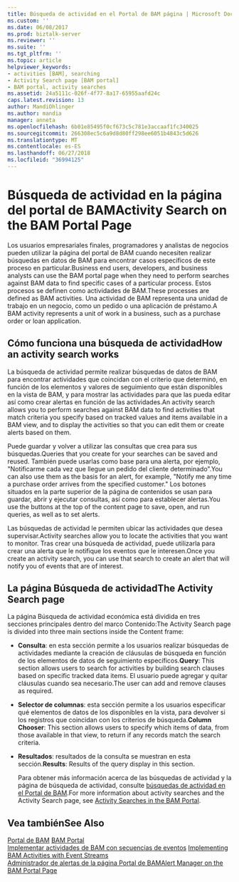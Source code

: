 ```yaml
---
title: Búsqueda de actividad en el Portal de BAM página | Microsoft Docs
ms.custom: ''
ms.date: 06/08/2017
ms.prod: biztalk-server
ms.reviewer: ''
ms.suite: ''
ms.tgt_pltfrm: ''
ms.topic: article
helpviewer_keywords:
- activities [BAM], searching
- Activity Search page [BAM portal]
- BAM portal, activity searches
ms.assetid: 24a5111c-026f-4f77-8a17-65955aafd24c
caps.latest.revision: 13
author: MandiOhlinger
ms.author: mandia
manager: anneta
ms.openlocfilehash: 6b01e85495f0cf673c5c781e3accaaf1fc340025
ms.sourcegitcommit: 266308ec5c6a9d8d80ff298ee6051b4843c5d626
ms.translationtype: MT
ms.contentlocale: es-ES
ms.lasthandoff: 06/27/2018
ms.locfileid: "36994125"
---
```

# <a name="activity-search-on-the-bam-portal-page"></a><span data-ttu-id="0b033-102">Búsqueda de actividad en la página del portal de BAM</span><span class="sxs-lookup"><span data-stu-id="0b033-102">Activity Search on the BAM Portal Page</span></span>
<span data-ttu-id="0b033-103">Los usuarios empresariales finales, programadores y analistas de negocios pueden utilizar la página del portal de BAM cuando necesiten realizar búsquedas en datos de BAM para encontrar casos específicos de este proceso en particular.</span><span class="sxs-lookup"><span data-stu-id="0b033-103">Business end users, developers, and business analysts can use the BAM portal page when they need to perform searches against BAM data to find specific cases of a particular process.</span></span> <span data-ttu-id="0b033-104">Estos procesos se definen como actividades de BAM.</span><span class="sxs-lookup"><span data-stu-id="0b033-104">These processes are defined as BAM activities.</span></span> <span data-ttu-id="0b033-105">Una actividad de BAM representa una unidad de trabajo en un negocio, como un pedido o una aplicación de préstamo.</span><span class="sxs-lookup"><span data-stu-id="0b033-105">A BAM activity represents a unit of work in a business, such as a purchase order or loan application.</span></span>  
  
## <a name="how-an-activity-search-works"></a><span data-ttu-id="0b033-106">Cómo funciona una búsqueda de actividad</span><span class="sxs-lookup"><span data-stu-id="0b033-106">How an activity search works</span></span>  
 <span data-ttu-id="0b033-107">La búsqueda de actividad permite realizar búsquedas de datos de BAM para encontrar actividades que coincidan con el criterio que determinó, en función de los elementos y valores de seguimiento que están disponibles en la vista de BAM, y para mostrar las actividades para que las pueda editar así como crear alertas en función de las actividades.</span><span class="sxs-lookup"><span data-stu-id="0b033-107">An activity search allows you to perform searches against BAM data to find activities that match criteria you specify based on tracked values and items available in a BAM view, and to display the activities so that you can edit them or create alerts based on them.</span></span>  
  
 <span data-ttu-id="0b033-108">Puede guardar y volver a utilizar las consultas que crea para sus búsquedas.</span><span class="sxs-lookup"><span data-stu-id="0b033-108">Queries that you create for your searches can be saved and reused.</span></span> <span data-ttu-id="0b033-109">También puede usarlas como base para una alerta, por ejemplo, "Notificarme cada vez que llegue un pedido del cliente determinado".</span><span class="sxs-lookup"><span data-stu-id="0b033-109">You can also use them as the basis for an alert, for example, "Notify me any time a purchase order arrives from the specified customer."</span></span> <span data-ttu-id="0b033-110">Los botones situados en la parte superior de la página de contenidos se usan para guardar, abrir y ejecutar consultas, así como para establecer alertas.</span><span class="sxs-lookup"><span data-stu-id="0b033-110">You use the buttons at the top of the content page to save, open, and run queries, as well as to set alerts.</span></span>  
  
 <span data-ttu-id="0b033-111">Las búsquedas de actividad le permiten ubicar las actividades que desea supervisar.</span><span class="sxs-lookup"><span data-stu-id="0b033-111">Activity searches allow you to locate the activities that you want to monitor.</span></span> <span data-ttu-id="0b033-112">Tras crear una búsqueda de actividad, puede utilizarla para crear una alerta que le notifique los eventos que le interesen.</span><span class="sxs-lookup"><span data-stu-id="0b033-112">Once you create an activity search, you can use that search to create an alert that will notify you of events that are of interest.</span></span>  
  
## <a name="the-activity-search-page"></a><span data-ttu-id="0b033-113">La página Búsqueda de actividad</span><span class="sxs-lookup"><span data-stu-id="0b033-113">The Activity Search page</span></span>  
 <span data-ttu-id="0b033-114">La página Búsqueda de actividad económica está dividida en tres secciones principales dentro del marco Contenido:</span><span class="sxs-lookup"><span data-stu-id="0b033-114">The Activity Search page is divided into three main sections inside the Content frame:</span></span>  
  
- <span data-ttu-id="0b033-115">**Consulta**: en esta sección permite a los usuarios realizar búsquedas de actividades mediante la creación de cláusulas de búsqueda en función de los elementos de datos de seguimiento específicos.</span><span class="sxs-lookup"><span data-stu-id="0b033-115">**Query**: This section allows users to search for activities by building search clauses based on specific tracked data items.</span></span> <span data-ttu-id="0b033-116">El usuario puede agregar y quitar cláusulas cuando sea necesario.</span><span class="sxs-lookup"><span data-stu-id="0b033-116">The user can add and remove clauses as required.</span></span>  
  
- <span data-ttu-id="0b033-117">**Selector de columnas**: esta sección permite a los usuarios especificar qué elementos de datos de los disponibles en la vista, para devolver si los registros que coincidan con los criterios de búsqueda.</span><span class="sxs-lookup"><span data-stu-id="0b033-117">**Column Chooser**: This section allows users to specify which items of data, from those available in that view, to return if any records match the search criteria.</span></span>  
  
- <span data-ttu-id="0b033-118">**Resultados**: resultados de la consulta se muestran en esta sección.</span><span class="sxs-lookup"><span data-stu-id="0b033-118">**Results**: Results of the query display in this section.</span></span>  
  
  <span data-ttu-id="0b033-119">Para obtener más información acerca de las búsquedas de actividad y la página de búsqueda de actividad, consulte [búsquedas de actividad en el Portal de BAM](../core/activity-searches-in-the-bam-portal.md).</span><span class="sxs-lookup"><span data-stu-id="0b033-119">For more information about activity searches and the Activity Search page, see [Activity Searches in the BAM Portal](../core/activity-searches-in-the-bam-portal.md).</span></span>  
  
## <a name="see-also"></a><span data-ttu-id="0b033-120">Vea también</span><span class="sxs-lookup"><span data-stu-id="0b033-120">See Also</span></span>  
 <span data-ttu-id="0b033-121">[Portal de BAM](../core/bam-portal.md) </span><span class="sxs-lookup"><span data-stu-id="0b033-121">[BAM Portal](../core/bam-portal.md) </span></span>  
 <span data-ttu-id="0b033-122">[Implementar actividades de BAM con secuencias de eventos](../core/implementing-bam-activities-with-event-streams.md) </span><span class="sxs-lookup"><span data-stu-id="0b033-122">[Implementing BAM Activities with Event Streams](../core/implementing-bam-activities-with-event-streams.md) </span></span>  
 [<span data-ttu-id="0b033-123">Administrador de alertas de la página Portal de BAM</span><span class="sxs-lookup"><span data-stu-id="0b033-123">Alert Manager on the BAM Portal Page</span></span>](../core/alert-manager-on-the-bam-portal-page.md)